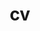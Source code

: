 ---
# layout: page
title: cv
permalink: '/assets/pdf/CV 2022 - Wouter Meijer.pdf'
# description: A small collection of my projects.
nav: true
---